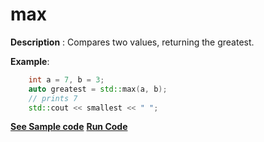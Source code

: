 # max

**Description** : Compares two values, returning the greatest.

**Example**:
```cpp
    int a = 7, b = 3;
    auto greatest = std::max(a, b);
    // prints 7
    std::cout << smallest << " "; 
```
**[See Sample code](snippets/vector/max.cpp)**
**[Run Code](https://rextester.com/RCHUQA23545)**